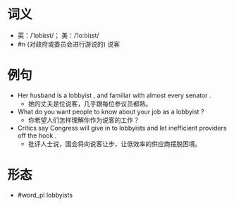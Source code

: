 # 词义
- 英：/ˈlɒbiɪst/； 美：/ˈlɑːbiɪst/
- #n (对政府或委员会进行游说的) 说客
# 例句
- Her husband is a lobbyist , and familiar with almost every senator .
	- 她的丈夫是位说客，几乎跟每位参议员都熟。
- What do you want people to know about your job as a lobbyist ?
	- 你希望人们怎样理解你作为说客的工作？
- Critics say Congress will give in to lobbyists and let inefficient providers off the hook .
	- 批评人士说，国会将向说客让步，让低效率的供应商摆脱困境。
# 形态
- #word_pl lobbyists
